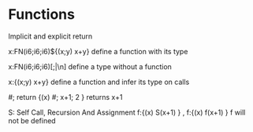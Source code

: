 
# Functions
Implicit and explicit return

x:FN(i6;i6;i6)${(x;y) x+y} define a function with its type

x:FN(i6;i6;i6)[;|\n] define a type without a function

x:{(x;y) x+y} define a function and infer its type on calls

#; return {(x) #; x+1; 2 } returns x+1

S: Self Call, Recursion And Assignment f:{(x) S(x+1) } , f:{(x) f(x+1) } f will not be defined
